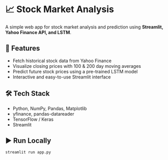 # 📈 Stock Market Analysis

A simple web app for stock market analysis and prediction using **Streamlit, Yahoo Finance API, and LSTM**.  

## 🚀 Features
- Fetch historical stock data from Yahoo Finance  
- Visualize closing prices with 100 & 200 day moving averages  
- Predict future stock prices using a pre-trained LSTM model  
- Interactive and easy-to-use Streamlit interface  

## 🛠️ Tech Stack
- Python, NumPy, Pandas, Matplotlib  
- yfinance, pandas-datareader  
- TensorFlow / Keras  
- Streamlit  

## ▶️ Run Locally
```bash
streamlit run app.py
